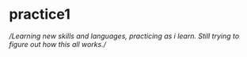 # practice1
*/Learning new skills and languages, practicing as i learn. Still trying to figure out how this all works./*
